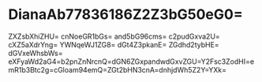 # DianaAb77836186Z2Z3bG50eG0=
ZXZsbXhiZHU=
cnNoeGR1bGs=
and5bG96cms=
c2pudGxva2U=
cXZ5aXdrYng=
YWNqeWJ1ZG8=
dGt4Z3pkanE=
ZGdhd2tybHE=
dGVxeWhsbWs=
eXFyaWd2aG4=b2pnZnNrcnQ=dGN6ZGxpandwdGxvZGU=Y2Fsc3ZodHI=emR1b3Btc2g=cGloam94emQ=ZGt2bHN3cnA=dnhjdWh5Z2Y=YXk=
